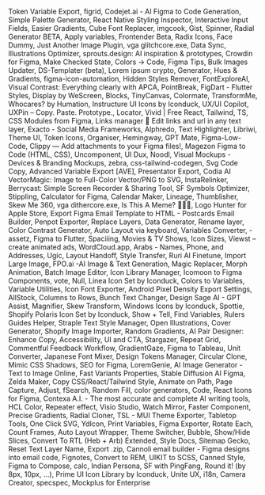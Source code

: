 Token Variable Export, figrid, Codejet.ai - AI Figma to Code Generation, Simple Palette Generator, React Native Styling Inspector, Interactive Input Fields, Easier Gradients, Cube Font Replacer, imgcook, Gist, Spinner, Radial Generator BETA, Apply variables, Frontender Beta, Radix Icons, Face Dummy, Just Another Image Plugin, vga glitchcore.exe, Data Sync, Illustrations Optimizer, sprouts.design: AI inspiration & prototypes, Crowdin for Figma, Make Checked State, Colors → Code, Figma Tips, Bulk Images Updater, DS-Templater (beta), Lorem ipsum crypto, Generator, Hues & Gradients, figma-icon-automation, Hidden Styles Remover, FontExploreAI, Visual Contrast: Everything clearly with APCA, PointBreak, FigDart - Flutter Styles, Display by WeScreen, Blocks, TinyCanvas, Colormate, TransformMe, Whocares? by Humation, Instructure UI Icons by Iconduck, UX/UI Copilot, UXPin – Copy. Paste. Prototype., Locator, Vivid | Free React, Tailwind, TS, CSS Modules from Figma, Links manager 🔗 Edit links and url in any text layer, Exacto - Social Media Frameworks, Alphredo, Text Highlighter, Libriwi, Theme UI, Token Icons, Organiser, Hemingway, GPT Mate, Figma-Low-Code, Clippy — Add attachments to your Figma files!, Magezon Figma to Code (HTML, CSS), Uncomponent, UI Dux, Noodl, Visual Mockups - Devices & Branding Mockups, zebra, css-tailwind-codegen, Svg Code Copy, Advanced Variable Export [AVE], Presentator Export, Codia AI VectorMagic: Image to Full-Color Vector/PNG to SVG, InstaRelinker, Berrycast: Simple Screen Recorder & Sharing Tool, SF Symbols Optimizer, Stippling, Calculator for Figma, Calendar Maker, Lineage, Thumblisher, Skew Me 360, vga dithercore.exe, Is This A Meme? 💁🏻🦋, Logo Hunter for Apple Store, Export Figma Email Template to HTML - Postcards Email Builder, Penpot Exporter, Replace Layers, Data Generator, Rename layer, Color Contrast Generator, Auto Layout via keyboard, Variables Converter, -assetz, Figma to Flutter, Spaciiing, Movies & TV Shows, Icon Sizes, Viewst – create animated ads, WordCloud.app, Arabs - Names, Phone, and Addresses, Ugic, Layout Handoff, Style Transfer, Ruri AI Finetune, Import Large Image, FPO.ai -AI Image & Text Generation, Magic Replacer, Morph Animation, Batch Image Editor, Icon Library Manager, Icomoon to Figma Components, vote, Null, Linea Icon Set by Iconduck, Colors to Variables, Variable Utilities, Icon Font Exporter, Android Pixel Density Export Settings, AllStock, Columns to Rows, Bunch Text Changer, Design Sage AI - GPT Assist, Magnifier, Skew Transform, Windows Icons by Iconduck, Spottie, Shopify Polaris Icon Set by Iconduck, Show + Tell, Find Variables, Rulers Guides Helper, Straple Text Style Manager, Open Illustrations, Cover Generator, Shopify Image Importer, Random Gradients, AI Pair Designer: Enhance Copy, Accessibility, UI and CTA, Stargazer, Repeat Grid, Commentful Feedback Workflow, GradientGaze, Figma to Tableau, Unit Converter, Japanese Font Mixer, Design Tokens Manager, Circular Clone, Mimic CSS Shadows, SEO for Figma, LoremGenie, AI Image Generator - Text to Image Online, Fast Variants Properties, Stable Diffusion AI Figma, Zelda Maker, Copy CSS/React/Tailwind Style, Animate on Path, Page Capture, Adjust, fSearch, Random Fill, color generators, Code, React Icons for Figma, Contexa A.I. - The most accurate and complete AI writing tools, HCL Color, Repeater effect, Visio Studio, Watch Mirror, Faster Component, Precise Gradients, Radial Cloner, TSL - MUI Theme Exporter, Tabletop Tools, One Click SVG, YdIcon, Print Variables, Figma Exporter, Rotate Each, Count Frames, Auto Layout Wrapper, Theme Switcher, Bubble, Show/Hide Slices, Convert To RTL (Heb + Arb) Extended, Style Docs, Sitemap Gecko, Reset Text Layer Name, Export .zip, Cannoli email builder - Figma designs into email code, Fignotes, Convert to REM, UIKIT to SCSS, Canned Style, Figma to Compose, calc, Indian Persona, SF with PingFang, Round it! (by 8px, 10px, ...), Prime UI Icon Library by Iconduck, Unite UX, i18n, Camera Creator, specspec, Mockplus for Enterprise
